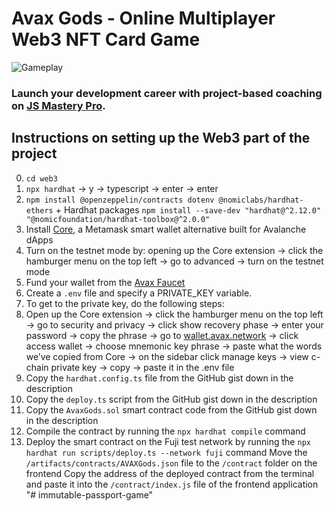 # Avax Gods - Online Multiplayer Web3 NFT Card Game
![Gameplay](https://i.ibb.co/4P2C08x/image.png)

### Launch your development career with project-based coaching on [JS Mastery Pro](https://www.jsmastery.pro).

## Instructions on setting up the Web3 part of the project
0. `cd web3`
1. `npx hardhat` -> y → typescript → enter → enter
2. `npm install @openzeppelin/contracts dotenv @nomiclabs/hardhat-ethers` + Hardhat packages `npm install --save-dev "hardhat@^2.12.0" "@nomicfoundation/hardhat-toolbox@^2.0.0"`
3. Install [Core](https://chrome.google.com/webstore/detail/core/agoakfejjabomempkjlepdflaleeobhb), a Metamask smart wallet alternative built for Avalanche dApps
  1. Turn on the testnet mode by: opening up the Core extension -> click the hamburger menu on the top left -> go to advanced -> turn on the testnet mode
4. Fund your wallet from the [Avax Faucet](https://faucet.avax.network/)
5. Create a `.env` file and specify a PRIVATE_KEY variable.
6. To get to the private key, do the following steps:
  1. Open up the Core extension -> click the hamburger menu on the top left -> go to security and privacy -> click show recovery phase -> enter your password -> copy the phrase -> go to [wallet.avax.network](https://wallet.avax.network/) -> click access wallet -> choose mnemonic key phrase -> paste what the words we’ve copied from Core -> on the sidebar click manage keys -> view c-chain private key -> copy -> paste it in the .env file
7. Copy the `hardhat.config.ts` file from the GitHub gist down in the description
8. Copy the `deploy.ts` script from the GitHub gist down in the description
9. Copy the `AvaxGods.sol` smart contract code from the GitHub gist down in the description
10. Compile the contract by running the `npx hardhat compile` command
11. Deploy the smart contract on the Fuji test network by running the `npx hardhat run scripts/deploy.ts --network fuji` command
  Move the `/artifacts/contracts/AVAXGods.json` file to the `/contract` folder on the frontend
  Copy the address of the deployed contract from the terminal and paste it into the `/contract/index.js` file of the frontend application
"# immutable-passport-game" 
